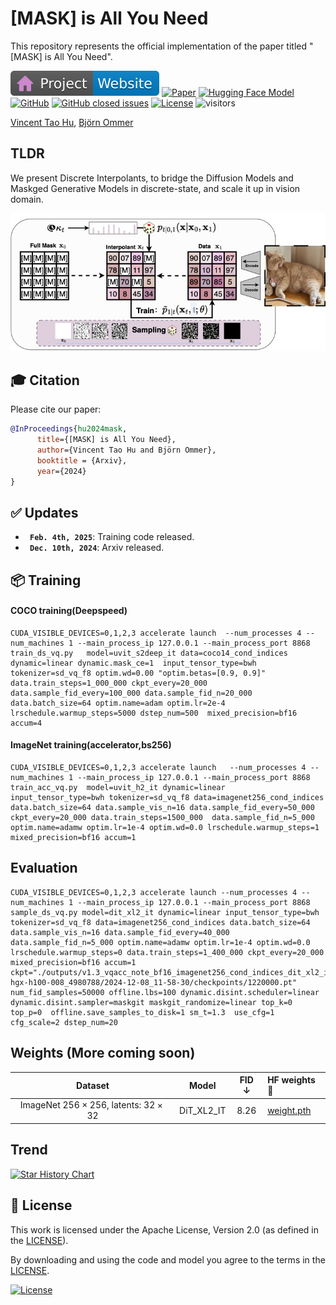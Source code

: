# [MASK] is All You Need


This repository represents the official implementation of the paper titled "[MASK] is All You Need".

[![Website](doc/badges/badge-website.svg)](https://compvis.github.io/mask)
[![Paper](https://img.shields.io/badge/arXiv-PDF-b31b1b)](https://arxiv.org/abs/2412.06787)
[![Hugging Face Model](https://img.shields.io/badge/🤗%20Hugging%20Face-Model-green)](https://huggingface.co/collections/taohu/mask-is-all-you-need-6749a2ca0be7c4c5c055c122)
[![GitHub](https://img.shields.io/github/stars/CompVis/mask?style=social)](https://github.com/CompVis/mask)
[![GitHub closed issues](https://img.shields.io/github/issues-closed/CompVis/mask?color=success&label=Issues)](https://github.com/CompVis/mask/issues?q=is%3Aissue+is%3Aclosed) 
[![License](https://img.shields.io/badge/License-Apache--2.0-929292)](https://www.apache.org/licenses/LICENSE-2.0)
![visitors](https://visitor-badge.laobi.icu/badge?page_id=CompVis/mask)

[Vincent Tao Hu](http://taohu.me),
[Björn Ommer](https://ommer-lab.com/people/ommer/ )

## TLDR

We present Discrete Interpolants, to bridge the Diffusion Models and Maskged Generative Models in discrete-state, and scale it up in vision domain.

![teaser](./doc/method.jpg)



## 🎓 Citation

Please cite our paper:

```bibtex
@InProceedings{hu2024mask,
      title={[MASK] is All You Need},
      author={Vincent Tao Hu and Björn Ommer},
      booktitle = {Arxiv},
      year={2024}
}
```

## :white_check_mark: Updates
* **` Feb. 4th, 2025`**: Training code released.
* **` Dec. 10th, 2024`**: Arxiv released.

## 📦 Training


#### COCO training(Deepspeed)

```
CUDA_VISIBLE_DEVICES=0,1,2,3 accelerate launch  --num_processes 4 --num_machines 1 --main_process_ip 127.0.0.1 --main_process_port 8868    train_ds_vq.py   model=uvit_s2deep_it data=coco14_cond_indices dynamic=linear dynamic.mask_ce=1  input_tensor_type=bwh tokenizer=sd_vq_f8 optim.wd=0.00 "optim.betas=[0.9, 0.9]" data.train_steps=1_000_000 ckpt_every=20_000 data.sample_fid_every=100_000 data.sample_fid_n=20_000   data.batch_size=64 optim.name=adam optim.lr=2e-4 lrschedule.warmup_steps=5000 dstep_num=500  mixed_precision=bf16 accum=4
```

#### ImageNet training(accelerator,bs256)

```
CUDA_VISIBLE_DEVICES=0,1,2,3 accelerate launch   --num_processes 4 --num_machines 1 --main_process_ip 127.0.0.1 --main_process_port 8868    train_acc_vq.py  model=uvit_h2_it dynamic=linear   input_tensor_type=bwh tokenizer=sd_vq_f8 data=imagenet256_cond_indices data.batch_size=64 data.sample_vis_n=16 data.sample_fid_every=50_000 ckpt_every=20_000 data.train_steps=1500_000  data.sample_fid_n=5_000 optim.name=adamw optim.lr=1e-4 optim.wd=0.0 lrschedule.warmup_steps=1     mixed_precision=bf16 accum=1
```


## Evaluation


```
CUDA_VISIBLE_DEVICES=0,1,2,3 accelerate launch --num_processes 4 --num_machines 1 --main_process_ip 127.0.0.1 --main_process_port 8868 sample_ds_vq.py model=dit_xl2_it dynamic=linear input_tensor_type=bwh tokenizer=sd_vq_f8 data=imagenet256_cond_indices data.batch_size=64 data.sample_vis_n=16 data.sample_fid_every=40_000 data.sample_fid_n=5_000 optim.name=adamw optim.lr=1e-4 optim.wd=0.0 lrschedule.warmup_steps=0 data.train_steps=1_400_000 ckpt_every=20_000 mixed_precision=bf16 accum=1 ckpt="./outputs/v1.3_vqacc_note_bf16_imagenet256_cond_indices_dit_xl2_it_linear_sd_vq_f8_bs64acc1_wd0.0_gc1.0_4g_mcml-hgx-h100-008_4980788/2024-12-08_11-58-30/checkpoints/1220000.pt" num_fid_samples=50000 offline.lbs=100 dynamic.disint.scheduler=linear dynamic.disint.sampler=maskgit maskgit_randomize=linear top_k=0 top_p=0  offline.save_samples_to_disk=1 sm_t=1.3  use_cfg=1 cfg_scale=2 dstep_num=20
```

## Weights (More coming soon)

|   Dataset   | Model | FID $\downarrow$ | HF weights🤗                                                                        |
|:----------:|:-----:|:-------:|:------------------------------------------------------------------------------------|
|  ImageNet $256\times 256$, latents: $32\times 32$| DiT_XL2_IT   |  8.26   | [weight.pth](https://huggingface.co/CompVis/discrete_interpolants/blob/main/in256_ditxl2_it_1220000.pt) |



## Trend

[![Star History Chart](https://api.star-history.com/svg?repos=CompVis/mask&type=Date)](https://star-history.com/#CompVis/mask&Date)


## 🎫 License

This work is licensed under the Apache License, Version 2.0 (as defined in the [LICENSE](LICENSE.txt)).

By downloading and using the code and model you agree to the terms in the  [LICENSE](LICENSE.txt).

[![License](https://img.shields.io/badge/License-Apache--2.0-929292)](https://www.apache.org/licenses/LICENSE-2.0)





